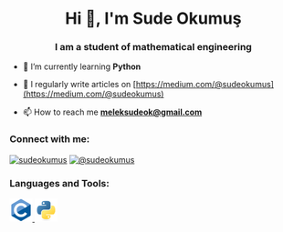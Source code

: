 <h1 align="center">Hi 👋, I'm Sude Okumuş</h1>
<h3 align="center">I am a student of mathematical engineering</h3>

- 🌱 I’m currently learning **Python**

- 📝 I regularly write articles on [https://medium.com/@sudeokumus](https://medium.com/@sudeokumus)

- 📫 How to reach me **meleksudeok@gmail.com**

<h3 align="left">Connect with me:</h3>
<p align="left">
<a href="https://linkedin.com/in/sudeokumus" target="blank"><img align="center" src="https://raw.githubusercontent.com/rahuldkjain/github-profile-readme-generator/master/src/images/icons/Social/linked-in-alt.svg" alt="sudeokumus" height="30" width="40" /></a>
<a href="https://medium.com/@sudeokumus" target="blank"><img align="center" src="https://raw.githubusercontent.com/rahuldkjain/github-profile-readme-generator/master/src/images/icons/Social/medium.svg" alt="@sudeokumus" height="30" width="40" /></a>
</p>

<h3 align="left">Languages and Tools:</h3>
<p align="left"> <a href="https://www.cprogramming.com/" target="_blank" rel="noreferrer"> <img src="https://raw.githubusercontent.com/devicons/devicon/master/icons/c/c-original.svg" alt="c" width="40" height="40"/> </a> <a href="https://www.python.org" target="_blank" rel="noreferrer"> <img src="https://raw.githubusercontent.com/devicons/devicon/master/icons/python/python-original.svg" alt="python" width="40" height="40"/> </a> </p>
